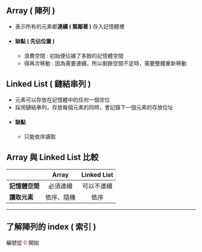 ## Array ( 陣列 )
   - 表示所有的元素都**連續 ( 緊鄰著 )** 存入記憶體裡
   - #### 缺點 ( 先佔位置 )
     - 浪費空間 : 初始便佔據了多餘的記憶體空間
     - 得再次移動 : 因為需要連續，所以剩餘空間不足時，需要整體重新移動

## Linked List ( 鏈結串列 )
   - 元素可以存放在記憶體中的任何一個空位
   - 採用鏈結串列，存放每個元素的同時，會記錄下一個元素的存放位址
   - #### 缺點
     - 只能依序讀取

## Array 與 Linked List 比較
||Array|Linked List|
|---|:-:|:-:|
|**記憶體空間**|必須連續|可以不連續|
|**讀取元素**|依序、隨機|依序|
---
## 了解陣列的 index ( 索引 )
編號從<font color="red"> 0 </font>開始